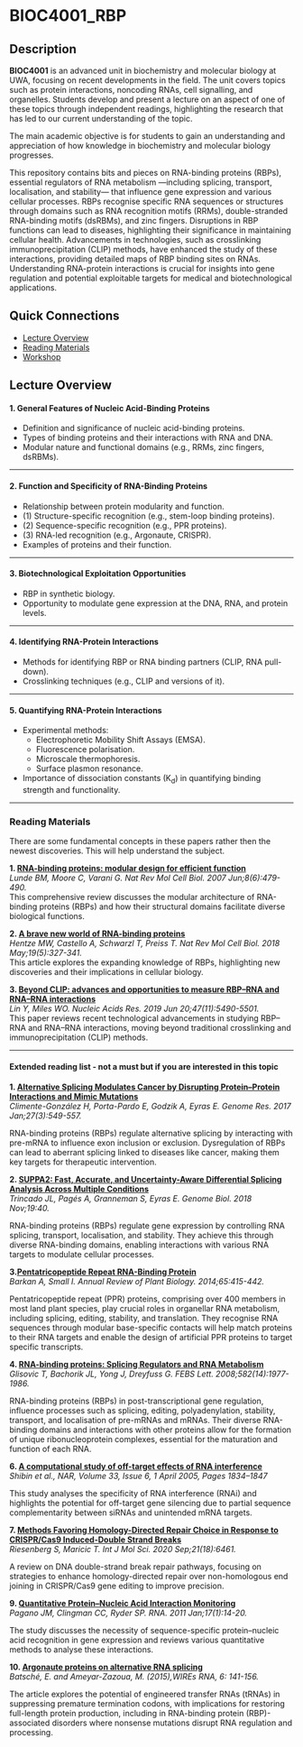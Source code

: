 # BIOC4001_RBP

## Description
**BIOC4001** is an advanced unit in biochemistry and molecular biology at UWA, focusing on recent developments in the field. The unit covers topics such as protein interactions, noncoding RNAs, cell signalling, and organelles. Students develop and present a lecture on an aspect of one of these topics through independent readings, highlighting the research that has led to our current understanding of the topic. 

The main academic objective is for students to gain an understanding and appreciation of how knowledge in biochemistry and molecular biology progresses. 

This repository contains bits and pieces on RNA-binding proteins (RBPs), essential regulators of RNA metabolism —including splicing, transport, localisation, and stability— that influence gene expression and various cellular processes. RBPs recognise specific RNA sequences or structures through domains such as RNA recognition motifs (RRMs), double-stranded RNA-binding motifs (dsRBMs), and zinc fingers. Disruptions in RBP functions can lead to diseases, highlighting their significance in maintaining cellular health. Advancements in technologies, such as crosslinking immunoprecipitation (CLIP) methods, have enhanced the study of these interactions, providing detailed maps of RBP binding sites on RNAs. Understanding RNA-protein interactions is crucial for insights into gene regulation and potential exploitable targets for medical and biotechnological applications.

## Quick Connections

- [Lecture Overview](#lecture-overview)
- [Reading Materials](#reading-materials)
- [Workshop](more/WorkShop2.md)


## Lecture Overview
#### 1. General Features of Nucleic Acid-Binding Proteins
- Definition and significance of nucleic acid-binding proteins.
- Types of binding proteins and their interactions with RNA and DNA.
- Modular nature and functional domains (e.g., RRMs, zinc fingers, dsRBMs).
---

#### 2. Function and Specificity of RNA-Binding Proteins
- Relationship between protein modularity and function.
- (1) Structure-specific recognition (e.g., stem-loop binding proteins).
- (2) Sequence-specific recognition (e.g., PPR proteins).
- (3) RNA-led recognition (e.g., Argonaute, CRISPR).
- Examples of proteins and their function.
---

#### 3. Biotechnological Exploitation Opportunities
- RBP in synthetic biology.
- Opportunity to modulate gene expression at the DNA, RNA, and protein levels.
---

#### 4. Identifying RNA-Protein Interactions
- Methods for identifying RBP or RNA binding partners (CLIP, RNA pull-down).
- Crosslinking techniques (e.g., CLIP and versions of it).
---

#### 5. Quantifying RNA-Protein Interactions
- Experimental methods:
  - Electrophoretic Mobility Shift Assays (EMSA).
  - Fluorescence polarisation.
  - Microscale thermophoresis.
  - Surface plasmon resonance.
- Importance of dissociation constants (K<sub>d</sub>) in quantifying binding strength and functionality.

--- 

### Reading Materials
There are some fundamental concepts in these papers rather then the newest discoveries. This will help understand the subject.

**1. [RNA-binding proteins: modular design for efficient function](https://europepmc.org/articles/PMC5507177)**  
*Lunde BM, Moore C, Varani G. Nat Rev Mol Cell Biol. 2007 Jun;8(6):479-490.*  
This comprehensive review discusses the modular architecture of RNA-binding proteins (RBPs) and how their structural domains facilitate diverse biological functions. 

**2. [A brave new world of RNA-binding proteins](https://www.nature.com/articles/nrm.2017.130)**  
*Hentze MW, Castello A, Schwarzl T, Preiss T. Nat Rev Mol Cell Biol. 2018 May;19(5):327-341.*  
This article explores the expanding knowledge of RBPs, highlighting new discoveries and their implications in cellular biology.

**3. [Beyond CLIP: advances and opportunities to measure RBP–RNA and RNA–RNA interactions](https://academic.oup.com/nar/article/47/11/5490/5488019?)**  
*Lin Y, Miles WO. Nucleic Acids Res. 2019 Jun 20;47(11):5490-5501.*  
This paper reviews recent technological advancements in studying RBP–RNA and RNA–RNA interactions, moving beyond traditional crosslinking and immunoprecipitation (CLIP) methods. 


---
#### Extended reading list - not a must but if you are interested in this topic

**1. [Alternative Splicing Modulates Cancer by Disrupting Protein–Protein Interactions and Mimic Mutations](https://www.cell.com/cell-reports/fulltext/S2211-1247(17)31104-X)**  
*Climente-González H, Porta-Pardo E, Godzik A, Eyras E. Genome Res. 2017 Jan;27(3):549-557.*

RNA-binding proteins (RBPs) regulate alternative splicing by interacting with pre-mRNA to influence exon inclusion or exclusion. Dysregulation of RBPs can lead to aberrant splicing linked to diseases like cancer, making them key targets for therapeutic intervention.

**2. [SUPPA2: Fast, Accurate, and Uncertainty-Aware Differential Splicing Analysis Across Multiple Conditions](https://genomebiology.biomedcentral.com/articles/10.1186/s13059-018-1417-1)**  
*Trincado JL, Pagés A, Granneman S, Eyras E. Genome Biol. 2018 Nov;19:40.*

RNA-binding proteins (RBPs) regulate gene expression by controlling RNA splicing, transport, localisation, and stability. They achieve this through diverse RNA-binding domains, enabling interactions with various RNA targets to modulate cellular processes.

**3.[Pentatricopeptide Repeat RNA-Binding Protein](https://www.annualreviews.org/doi/10.1146/annurev-arplant-050213-040159)**  
*Barkan A, Small I. Annual Review of Plant Biology. 2014;65:415-442.*

Pentatricopeptide repeat (PPR) proteins, comprising over 400 members in most land plant species, play crucial roles in organellar RNA metabolism, including splicing, editing, stability, and translation. They recognise RNA sequences through modular base-specific contacts will help match proteins to their RNA targets and enable the design of artificial PPR proteins to target specific transcripts.

**4. [RNA-binding proteins: Splicing Regulators and RNA Metabolism](https://www.med.upenn.edu/dreyfusslab/publications/2008GlisovicFEBSLetters.pdf)**  
*Glisovic T, Bachorik JL, Yong J, Dreyfuss G. FEBS Lett. 2008;582(14):1977-1986.*


RNA-binding proteins (RBPs) in post-transcriptional gene regulation, influence processes such as splicing, editing, polyadenylation, stability, transport, and localisation of pre-mRNAs and mRNAs. Their diverse RNA-binding domains and interactions with other proteins allow for the formation of unique ribonucleoprotein complexes, essential for the maturation and function of each RNA.

**6. [A computational study of off-target effects of RNA interference](https://academic.oup.com/nar/article/33/6/1834/2401265?)**  
*Shibin et al., NAR, Volume 33, Issue 6, 1 April 2005, Pages 1834–1847*

This study analyses the specificity of RNA interference (RNAi) and highlights the potential for off-target gene silencing due to partial sequence complementarity between siRNAs and unintended mRNA targets.

**7. [Methods Favoring Homology-Directed Repair Choice in Response to CRISPR/Cas9 Induced-Double Strand Breaks](https://www.mdpi.com/1422-0067/21/18/6461)**  
*Riesenberg S, Maricic T. Int J Mol Sci. 2020 Sep;21(18):6461.*

A review on DNA double-strand break repair pathways, focusing on strategies to enhance homology-directed repair over non-homologous end joining in CRISPR/Cas9 gene editing to improve precision.

**9. [Quantitative Protein–Nucleic Acid Interaction Monitoring](https://rnajournal.cshlp.org/content/17/1/14.full.pdf)**  
*Pagano JM, Clingman CC, Ryder SP. RNA. 2011 Jan;17(1):14-20.*

The study discusses the necessity of sequence-specific protein–nucleic acid recognition in gene expression and reviews various quantitative methods to analyse these interactions.

**10. [Argonaute proteins on alternative RNA splicing](https://wires.onlinelibrary.wiley.com/doi/10.1002/wrna.1264)**  
*Batsché, E. and Ameyar-Zazoua, M. (2015),WIREs RNA, 6: 141-156.*

The article explores the potential of engineered transfer RNAs (tRNAs) in suppressing premature termination codons, with implications for restoring full-length protein production, including in RNA-binding protein (RBP)-associated disorders where nonsense mutations disrupt RNA regulation and processing.